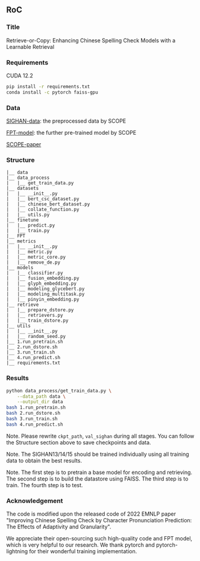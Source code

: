 ## RoC

### Title

Retrieve-or-Copy: Enhancing Chinese Spelling Check Models with a Learnable Retrieval

### Requirements

CUDA 12.2

```bash
pip install -r requirements.txt
conda install -c pytorch faiss-gpu
```

### Data

[SIGHAN-data](https://github.com/jiahaozhenbang/SCOPE): the preprocessed data by SCOPE

[FPT-model](https://github.com/jiahaozhenbang/SCOPE): the further pre-trained model by SCOPE

[SCOPE-paper](https://aclanthology.org/2022.emnlp-main.287/)

### Structure

```
|__ data 
|__ data_process
|   |__ get_train_data.py
|__ datasets
|   |__ __init__.py
|   |__ bert_csc_dataset.py
|   |__ chinese_bert_dataset.py
|   |__ collate_function.py
|   |__ utils.py
|__ finetune
|   |__ predict.py
|   |__ train.py
|__ FPT
|__ metrics
|   |__ __init__.py
|   |__ metric.py
|   |__ metric_core.py
|   |__ remove_de.py
|__ models
|   |__ classifier.py
|   |__ fusion_embedding.py
|   |__ glyph_embedding.py
|   |__ modeling_glycebert.py
|   |__ modeling_multitask.py
|   |__ pinyin_embedding.py
|__ retrieve
|   |__ prepare_dstore.py
|   |__ retrievers.py
|   |__ train_dstore.py
|__ utils
|   |__ __init__.py
|   |__ random_seed.py
|__ 1.run_pretrain.sh
|__ 2.run_dstore.sh
|__ 3.run_train.sh
|__ 4.run_predict.sh
|__ requirements.txt
```

### Results

```bash
python data_process/get_train_data.py \
    --data_path data \
    --output_dir data
bash 1.run_pretrain.sh
bash 2.run_dstore.sh
bash 3.run_train.sh
bash 4.run_predict.sh
```

Note. Please rewrite `ckpt_path`, `val_sighan` during all stages. You can follow the Structure section above to save checkpoints and data.

Note. The SIGHAN13/14/15 should be trained individually using all training data to obtain the best results.

Note. The first step is to pretrain a base model for encoding and retrieving. The second step is to build the datastore using FAISS. The third step is to train. The fourth step is to test.

### Acknowledgement

The code is modified upon the released code of 2022 EMNLP paper "Improving Chinese Spelling Check by Character Pronunciation Prediction: The Effects of Adaptivity and Granularity".

We appreciate their open-sourcing such high-quality code and FPT model, which is very helpful to our research. We thank pytorch and pytorch-lightning for their wonderful training implementation. 

